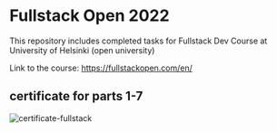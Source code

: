# Fullstack Open 2022

This repository includes completed tasks for Fullstack Dev Course at University of Helsinki (open university)

Link to the course:
https://fullstackopen.com/en/


## certificate for parts 1-7

![certificate-fullstack](https://user-images.githubusercontent.com/65542404/167467395-6c89412a-5e6f-4edb-89c2-2ab5dbf544ab.png)
